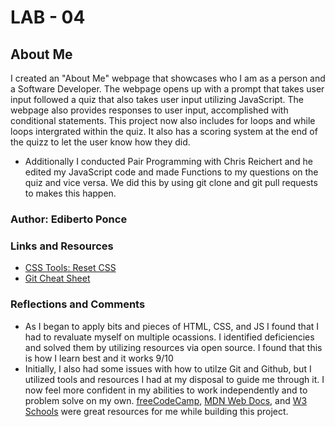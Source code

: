 # LAB - 04

## About Me

I created an "About Me" webpage that showcases who I am as a person and a Software Developer. The webpage opens up with a prompt that takes user input followed a quiz that also takes user input utilizing JavaScript. The webpage also provides responses to user input, accomplished with conditional statements.  This project now also includes for loops and while loops intergrated within the quiz. It also has a scoring system at the end of the quizz to let the user know how they did.

- Additionally I conducted Pair Programming with Chris Reichert and he edited my JavaScript code and made Functions to my questions on the quiz and vice versa. We did this by using git clone and git pull requests to makes this happen. 

### Author: Ediberto Ponce

### Links and Resources
* [CSS Tools: Reset CSS](https://meyerweb.com/eric/tools/css/reset/)
* [Git Cheat Sheet](https://www.freecodecamp.org/news/git-cheat-sheet/)
### Reflections and Comments
* As I began to apply bits and pieces of HTML, CSS, and JS I found that I had to revaluate myself on multiple ocassions. I identified deficiencies and solved them by utilizing resources via open source. I found that this is how I learn best and it works 9/10
* Initially, I also had some issues with how to utilze Git and Github, but I utilized tools and resources I had at my disposal to guide me through it. I now feel more confident in my abilities to work independently and to problem solve on my own. [freeCodeCamp](https://www.freecodecamp.org/), [MDN Web Docs](https://developer.mozilla.org/en-US/), and [W3 Schools](https://www.w3schools.com/html/) were great resources for me while building this project.
